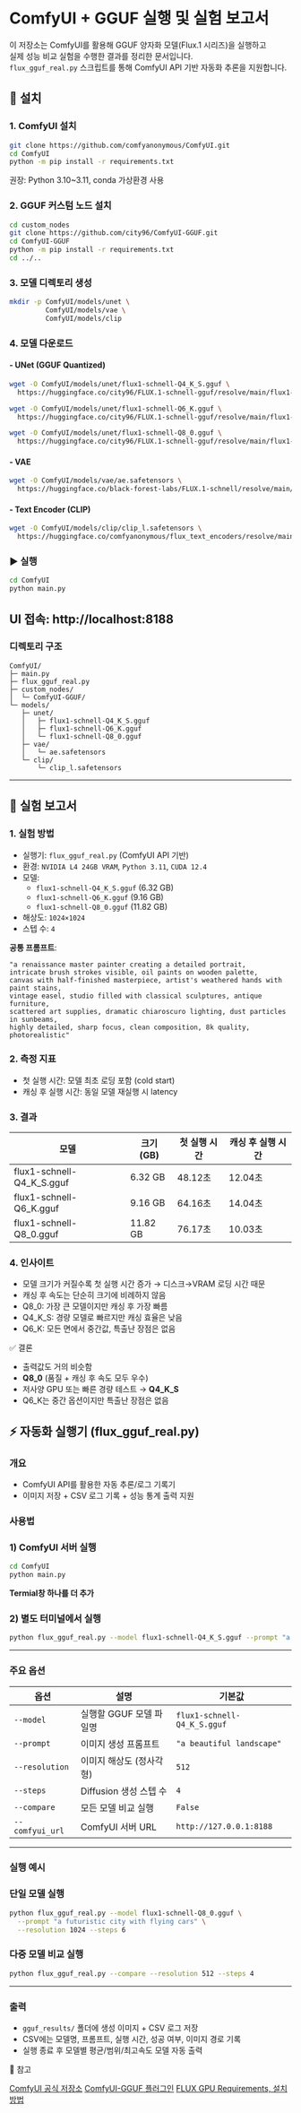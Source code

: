 # ComfyUI + GGUF 실행 및 실험 보고서

이 저장소는 ComfyUI를 활용해 GGUF 양자화 모델(Flux.1 시리즈)을 실행하고<br>
실제 성능 비교 실험을 수행한 결과를 정리한 문서입니다.<br>
`flux_gguf_real.py` 스크립트를 통해 ComfyUI API 기반 자동화 추론을 지원합니다.

## 📌 설치
### 1. ComfyUI 설치
```bash
git clone https://github.com/comfyanonymous/ComfyUI.git
cd ComfyUI
python -m pip install -r requirements.txt
```

권장: Python 3.10~3.11, conda 가상환경 사용

### 2. GGUF 커스텀 노드 설치
```bash
cd custom_nodes
git clone https://github.com/city96/ComfyUI-GGUF.git
cd ComfyUI-GGUF
python -m pip install -r requirements.txt
cd ../..
```
### 3. 모델 디렉토리 생성
```bash
mkdir -p ComfyUI/models/unet \
         ComfyUI/models/vae \
         ComfyUI/models/clip
```

### 4. 모델 다운로드
#### - UNet (GGUF Quantized)
```bash
wget -O ComfyUI/models/unet/flux1-schnell-Q4_K_S.gguf \
  https://huggingface.co/city96/FLUX.1-schnell-gguf/resolve/main/flux1-schnell-Q4_K_S.gguf

wget -O ComfyUI/models/unet/flux1-schnell-Q6_K.gguf \
  https://huggingface.co/city96/FLUX.1-schnell-gguf/resolve/main/flux1-schnell-Q6_K.gguf

wget -O ComfyUI/models/unet/flux1-schnell-Q8_0.gguf \
  https://huggingface.co/city96/FLUX.1-schnell-gguf/resolve/main/flux1-schnell-Q8_0.gguf
```

#### - VAE
```bash
wget -O ComfyUI/models/vae/ae.safetensors \
  https://huggingface.co/black-forest-labs/FLUX.1-schnell/resolve/main/ae.safetensors
```

#### - Text Encoder (CLIP)
```bash
wget -O ComfyUI/models/clip/clip_l.safetensors \
  https://huggingface.co/comfyanonymous/flux_text_encoders/resolve/main/clip_l.fp8_e4m3fn.safetensors
```
### ▶️ 실행
```bash
cd ComfyUI
python main.py
```

UI 접속: http://localhost:8188
---

### 디렉토리 구조
```text
ComfyUI/
├─ main.py
├─ flux_gguf_real.py
├─ custom_nodes/
│  └─ ComfyUI-GGUF/
└─ models/
   ├─ unet/
   │   ├─ flux1-schnell-Q4_K_S.gguf
   │   ├─ flux1-schnell-Q6_K.gguf
   │   └─ flux1-schnell-Q8_0.gguf
   ├─ vae/
   │   └─ ae.safetensors
   └─ clip/
       └─ clip_l.safetensors
```
---

## 🧪 실험 보고서
### 1. 실험 방법

- 실행기: `flux_gguf_real.py` (ComfyUI API 기반)
- 환경: `NVIDIA L4 24GB VRAM`, `Python 3.11`, `CUDA 12.4`
- 모델:
    - `flux1-schnell-Q4_K_S.gguf` (6.32 GB)
    - `flux1-schnell-Q6_K.gguf` (9.16 GB)
    - `flux1-schnell-Q8_0.gguf` (11.82 GB)
- 해상도: `1024×1024`
- 스텝 수: `4`

**공통 프롬프트**:
```text
"a renaissance master painter creating a detailed portrait, 
intricate brush strokes visible, oil paints on wooden palette, 
canvas with half-finished masterpiece, artist's weathered hands with paint stains, 
vintage easel, studio filled with classical sculptures, antique furniture, 
scattered art supplies, dramatic chiaroscuro lighting, dust particles in sunbeams, 
highly detailed, sharp focus, clean composition, 8k quality, photorealistic"
```
### 2. 측정 지표

- 첫 실행 시간: 모델 최초 로딩 포함 (cold start)
- 캐싱 후 실행 시간: 동일 모델 재실행 시 latency

### 3. 결과

| 모델                        | 크기 (GB) | 첫 실행 시간 | 캐싱 후 실행 시간 |
|-----------------------------|-----------|--------------|------------------|
| flux1-schnell-Q4_K_S.gguf   | 6.32 GB   | 48.12초      | 12.04초          |
| flux1-schnell-Q6_K.gguf     | 9.16 GB   | 64.16초      | 14.04초          |
| flux1-schnell-Q8_0.gguf     | 11.82 GB  | 76.17초      | 10.03초          |

### 4. 인사이트

- 모델 크기가 커질수록 첫 실행 시간 증가 → 디스크→VRAM 로딩 시간 때문
- 캐싱 후 속도는 단순히 크기에 비례하지 않음
- Q8_0: 가장 큰 모델이지만 캐싱 후 가장 빠름
- Q4_K_S: 경량 모델로 빠르지만 캐싱 효율은 낮음
- Q6_K: 모든 면에서 중간값, 특출난 장점은 없음

✅ 결론

- 출력값도 거의 비슷함
- **Q8_0**  (품질 + 캐싱 후 속도 모두 우수)
- 저사양 GPU 또는 빠른 경량 테스트 → **Q4_K_S**
- Q6_K는 중간 옵션이지만 특출난 장점은 없음

## ⚡ 자동화 실행기 (flux_gguf_real.py)

### 개요

- ComfyUI API를 활용한 자동 추론/로그 기록기
- 이미지 저장 + CSV 로그 기록 + 성능 통계 출력 지원

### 사용법

### 1) ComfyUI 서버 실행

```bash
cd ComfyUI
python main.py

```
**Termial창 하나를 더 추가**


### 2) 별도 터미널에서 실행

```bash
python flux_gguf_real.py --model flux1-schnell-Q4_K_S.gguf --prompt "a beautiful sunset"

```

---

### 주요 옵션

| 옵션           | 설명                      | 기본값                        |
|----------------|---------------------------|-------------------------------|
| `--model`      | 실행할 GGUF 모델 파일명   | `flux1-schnell-Q4_K_S.gguf`   |
| `--prompt`     | 이미지 생성 프롬프트      | `"a beautiful landscape"`     |
| `--resolution` | 이미지 해상도 (정사각형)  | `512`                         |
| `--steps`      | Diffusion 생성 스텝 수    | `4`                           |
| `--compare`    | 모든 모델 비교 실행       | `False`                       |
| `--comfyui_url`| ComfyUI 서버 URL          | `http://127.0.0.1:8188`       |

---

### 실행 예시

### 단일 모델 실행

```bash
python flux_gguf_real.py --model flux1-schnell-Q8_0.gguf \
  --prompt "a futuristic city with flying cars" \
  --resolution 1024 --steps 6

```

### 다중 모델 비교 실행

```bash
python flux_gguf_real.py --compare --resolution 512 --steps 4

```

---

### 출력

- `gguf_results/` 폴더에 생성 이미지 + CSV 로그 저장
- CSV에는 모델명, 프롬프트, 실행 시간, 성공 여부, 이미지 경로 기록
- 실행 종료 후 모델별 평균/범위/최고속도 모델 자동 출력

📖 참고

[ComfyUI 공식 저장소](https://github.com/comfyanonymous/ComfyUI)
[ComfyUI-GGUF 플러그인](https://github.com/city96/ComfyUI-GGUF)
[FLUX GPU Requirements, 설치방법](https://www.internetmap.kr/entry/FLUX-GPU-requirements)
